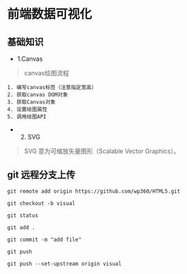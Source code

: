 # 前端数据可视化

## 基础知识

* 1.Canvas

> canvas绘图流程
```
1. 编写canvas标签（注意指定宽高）
2. 获取canvas DOM对象
3. 获取Canvas对象
4. 设置绘图属性
5. 调用绘图API
```

* 2. SVG

> SVG 意为可缩放矢量图形（Scalable Vector Graphics）。

## git 远程分支上传
```
git remote add origin https://github.com/wp360/HTML5.git

git checkout -b visual

git status

git add .

git commit -m "add file"

git push

git push --set-upstream origin visual
```